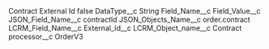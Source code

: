 <?xml version="1.0" encoding="UTF-8"?>
<CustomMetadata xmlns="http://soap.sforce.com/2006/04/metadata" xmlns:xsi="http://www.w3.org/2001/XMLSchema-instance" xmlns:xsd="http://www.w3.org/2001/XMLSchema">
    <label>Contract External Id</label>
    <protected>false</protected>
    <values>
        <field>DataType__c</field>
        <value xsi:type="xsd:string">String</value>
    </values>
    <values>
        <field>Field_Name__c</field>
        <value xsi:nil="true"/>
    </values>
    <values>
        <field>Field_Value__c</field>
        <value xsi:nil="true"/>
    </values>
    <values>
        <field>JSON_Field_Name__c</field>
        <value xsi:type="xsd:string">contractId</value>
    </values>
    <values>
        <field>JSON_Objects_Name__c</field>
        <value xsi:type="xsd:string">order.contract</value>
    </values>
    <values>
        <field>LCRM_Field_Name__c</field>
        <value xsi:type="xsd:string">External_Id__c</value>
    </values>
    <values>
        <field>LCRM_Object_name__c</field>
        <value xsi:type="xsd:string">Contract</value>
    </values>
    <values>
        <field>processor__c</field>
        <value xsi:type="xsd:string">OrderV3</value>
    </values>
</CustomMetadata>
